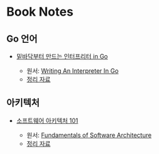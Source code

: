 # Book Notes

## Go 언어

- [밑바닥부터 만드는 인터프리터 in Go](https://product.kyobobook.co.kr/detail/S000001033117)

  - 원서: [Writing An Interpreter In Go](https://www.amazon.com/Writing-Interpreter-Go-Thorsten-Ball/dp/3982016118/)
  - [정리 자료](./인터프리터/README.md)

## 아키텍처

- [소프트웨어 아키텍처 101](https://ridibooks.com/books/443000966)

  - 원서: [Fundamentals of Software Architecture](https://product.kyobobook.co.kr/detail/S000028954419)
  - [정리 자료](./아키텍처_101/README.md)
